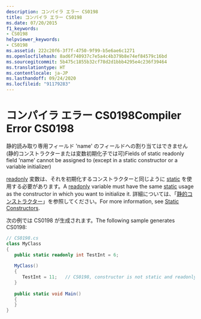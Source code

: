 ```yaml
---
description: コンパイラ エラー CS0198
title: コンパイラ エラー CS0198
ms.date: 07/20/2015
f1_keywords:
- CS0198
helpviewer_keywords:
- CS0198
ms.assetid: 222c20f6-3f7f-4750-9f99-b5e6ae6c1271
ms.openlocfilehash: 8ad6f740937c7e5a4c4b379b8e74ef84579c16bd
ms.sourcegitcommit: 5b475c1855b32cf78d2d1bbb4295e4c236f39464
ms.translationtype: HT
ms.contentlocale: ja-JP
ms.lasthandoff: 09/24/2020
ms.locfileid: "91179283"
---
```

# <a name="compiler-error-cs0198"></a><span data-ttu-id="81df8-103">コンパイラ エラー CS0198</span><span class="sxs-lookup"><span data-stu-id="81df8-103">Compiler Error CS0198</span></span>

<span data-ttu-id="81df8-104">静的読み取り専用フィールド 'name' のフィールドへの割り当てはできません (静的コンストラクターまたは変数初期化子では可)</span><span class="sxs-lookup"><span data-stu-id="81df8-104">Fields of static readonly field 'name' cannot be assigned to (except in a static constructor or a variable initializer)</span></span>  
  
 <span data-ttu-id="81df8-105">[readonly](../language-reference/keywords/readonly.md) 変数は、それを初期化するコンストラクターと同じように [static](../language-reference/keywords/static.md) を使用する必要があります。</span><span class="sxs-lookup"><span data-stu-id="81df8-105">A [readonly](../language-reference/keywords/readonly.md) variable must have the same [static](../language-reference/keywords/static.md) usage as the constructor in which you want to initialize it.</span></span> <span data-ttu-id="81df8-106">詳細については、「[静的コンストラクター](../programming-guide/classes-and-structs/static-constructors.md)」を参照してください。</span><span class="sxs-lookup"><span data-stu-id="81df8-106">For more information, see [Static Constructors](../programming-guide/classes-and-structs/static-constructors.md).</span></span>  
  
 <span data-ttu-id="81df8-107">次の例では CS0198 が生成されます。</span><span class="sxs-lookup"><span data-stu-id="81df8-107">The following sample generates CS0198:</span></span>  
  
```csharp  
// CS0198.cs  
class MyClass  
{  
   public static readonly int TestInt = 6;  
  
   MyClass()  
   {  
      TestInt = 11;   // CS0198, constructor is not static and readonly field is  
   }  
  
   public static void Main()  
   {  
   }  
}  
```
